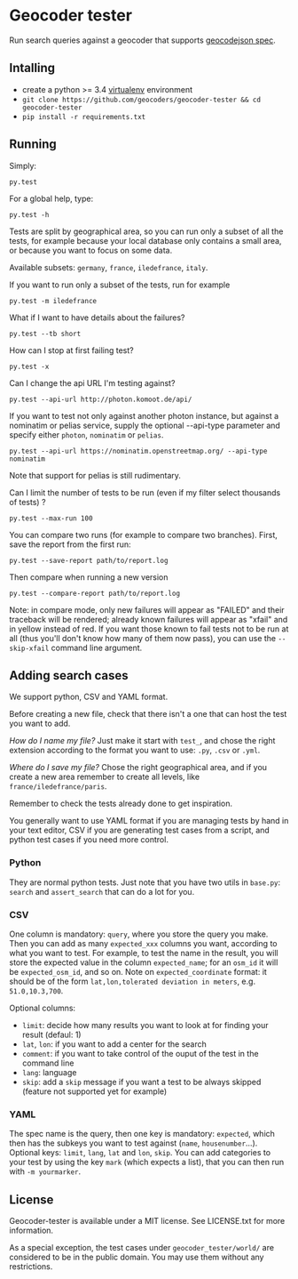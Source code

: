 # Geocoder tester

Run search queries against a geocoder that supports [geocodejson spec](https://github.com/geocoders/geocodejson-spec).

## Intalling

- create a python >= 3.4 [virtualenv](http://docs.python-guide.org/en/latest/dev/virtualenvs/) environment
- `git clone https://github.com/geocoders/geocoder-tester && cd geocoder-tester`
- `pip install -r requirements.txt`

## Running

Simply:

    py.test

For a global help, type:

    py.test -h

Tests are split by geographical area, so you can run only a subset of all the tests,
for example because your local database only contains a small area, or because you want
to focus on some data.

Available subsets: `germany`, `france`, `iledefrance`, `italy`.

If you want to run only a subset of the tests, run for example

    py.test -m iledefrance

What if I want to have details about the failures?

    py.test --tb short

How can I stop at first failing test?

    py.test -x

Can I change the api URL I'm testing against?

    py.test --api-url http://photon.komoot.de/api/

If you want to test not only against another photon instance, but against a nominatim or pelias service, supply the optional --api-type parameter and specify either `photon`, `nominatim` or `pelias`. 

    py.test --api-url https://nominatim.openstreetmap.org/ --api-type nominatim


Note that support for pelias is still rudimentary.
   
Can I limit the number of tests to be run (even if my filter select thousands
of tests) ?

    py.test --max-run 100

You can compare two runs (for example to compare two branches). First, save the
report from the first run:

    py.test --save-report path/to/report.log

Then compare when running a new version

    py.test --compare-report path/to/report.log

Note: in compare mode, only new failures will appear as "FAILED" and their
traceback will be rendered; already known failures will appear as "xfail" and
in yellow instead of red. If you want those known to fail tests not to be run at
all (thus you'll don't know how many of them now pass), you can use the `--skip-xfail`
command line argument.


## Adding search cases

We support python, CSV and YAML format.

Before creating a new file, check that there isn't a one that can host the test
you want to add.

*How do I name my file?* Just make it start with `test_`, and chose the right
extension according to the format you want to use: `.py`, `.csv` or `.yml`.

*Where do I save my file?* Chose the right geographical area, and if you create
a new area remember to create all levels, like `france/iledefrance/paris`.

Remember to check the tests already done to get inspiration.

You generally want to use YAML format if you are managing tests by hand in your
text editor, CSV if you are generating test cases from a script, and python test
cases if you need more control.

### Python

They are normal python tests. Just note that you have two utils in `base.py`:
`search` and `assert_search` that can do a lot for you.

### CSV

One column is mandatory: `query`, where you store the query you make.
Then you can add as many `expected_xxx` columns you want, according to what
you want to test. For example, to test the name in the result, you will store
the expected value in the column `expected_name`; for an `osm_id` it will be
`expected_osm_id`, and so on. Note on `expected_coordinate` format: it should be
of the form `lat,lon,tolerated deviation in meters`, e.g. `51.0,10.3,700`.

Optional columns:
* `limit`: decide how many results you want to look at for finding your result
(defaul: 1)
* `lat`, `lon`: if you want to add a center for the search
* `comment`: if you want to take control of the ouput of the test in the
command line
* `lang`: language
* `skip`: add a `skip` message if you want a test to be always skipped (feature
not supported yet for example)

### YAML

The spec name is the query, then one key is mandatory: `expected`, which then
has the subkeys you want to test against (`name`, `housenumber`…).
Optional keys: `limit`, `lang`, `lat` and `lon`, `skip`.
You can add categories to your test by using the key `mark` (which expects a
list), that you can then run with `-m yourmarker`.

## License

Geocoder-tester is available under a MIT license. See LICENSE.txt for more
information.

As a special exception, the test cases under `geocoder_tester/world/` are
considered to be in the public domain. You may use them without any
restrictions.
